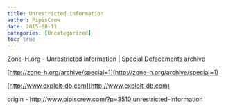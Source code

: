 ```yaml
---
title: Unrestricted information
author: PipisCrew
date: 2015-08-11
categories: [Uncategorized]
toc: true
---
```


Zone-H.org - Unrestricted information | Special Defacements archive

[http://zone-h.org/archive/special=1](http://zone-h.org/archive/special=1)

[http://www.exploit-db.com](http://www.exploit-db.com)

origin - http://www.pipiscrew.com/?p=3510 unrestricted-information